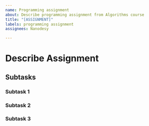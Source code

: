 ```yaml
---
name: Programming assignment
about: Describe programming assignment from Algorithms course
title: "[ASSIGNMENT]"
labels: programming assignment
assignees: Nanodesy

---
```


# Describe Assignment

## Subtasks

### Subtask 1

### Subtask 2

### Subtask 3
